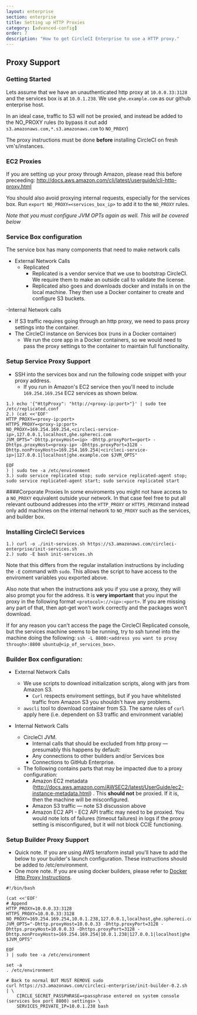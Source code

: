 ```yaml
---
layout: enterprise
section: enterprise
title: Setting up HTTP Proxies
category: [advanced-config]
order: 7
description: "How to get CircleCI Enterprise to use a HTTP proxy."
---
```


## Proxy Support


### Getting Started

Lets assume that we have an unauthenticated http proxy at `10.0.0.33:3128` and the services box is at `10.0.1.238`. We use `ghe.example.com` as our github enterprise host.

In an ideal case, traffic to S3 will not be proxied, and instead be added to the NO_PROXY rules (to bypass it out add `s3.amazonaws.com,*.s3.amazonaws.com`  to `NO_PROXY`)

The proxy instructions must be done **before** installing CircleCI on fresh vm's/instances.


### EC2 Proxies
If you are setting up your proxy through Amazon, please read this before preceeding: http://docs.aws.amazon.com/cli/latest/userguide/cli-http-proxy.html

You should also avoid proxying internal requests, especially for the services box. Run `export NO_PROXY=<services_box_ip>` to add it to the `NO_PROXY` rules.

*Note that you must configure JVM OPTs again as well. This will be covered below*

### Service Box configuration

The service box has many components that need to make network calls

- External Network Calls
  - Replicated
    - Replicated is a vendor service that we use to bootstrap CircleCI. We require them to make an outside call to validate the license. 
    - Replicated also goes and downloads docker and installs in on the local machine. They then use a Docker container to create and configure S3 buckets.
   
-Internal Network calls  
  - If S3 traffic requires going through an http proxy, we need to pass proxy settings into the container.
  - The CircleCI instance on Services box (runs in a Docker container)
    - We run the core app in a Docker containers, so we would need to pass the proxy settings to the container to maintain full functionality.

### Setup Service Proxy Support

- SSH into the services box and run the following code snippet with your proxy address.
  - If you run in Amazon's EC2 service then you'll need to include `169.254.169.254` EC2 services as shown below.

```
1.) echo '{"HttpProxy": "http://<proxy-ip:port>"}' | sudo tee  /etc/replicated.conf
2.) (cat <<'EOF'
HTTP_PROXY=<proxy-ip:port>
HTTPS_PROXY=<proxy-ip:port>
NO_PROXY=169.254.169.254,<circleci-service-ip>,127.0.0.1,localhost,ghe.sphereci.com
JVM_OPTS="-Dhttp.proxyHost=<ip> -Dhttp.proxyPort=<port> -Dhttps.proxyHost=<proxy-ip> -Dhttps.proxyPort=3128 -Dhttp.nonProxyHosts=169.254.169.254|<circleci-service-ip>|127.0.0.1|localhost|ghe.example.com $JVM_OPTS"

EOF
) | sudo tee -a /etc/environment
3.) sudo service replicated stop; sudo service replicated-agent stop; sudo service replicated-agent start; sudo service replicated start
```
####Corporate Proxies
In some enviroments you might not have access to a `NO_PROXY` equivalent outside your network. In that case feel free to put all relevant outbound addresses into the `HTTP_PROXY` or `HTTPS_PROXY`and instead only add machines on the internal network to `NO_PROXY` such as the services, and builder box. 

### Installing CircleCI Services 

```
1.) curl -o ./init-services.sh https://s3.amazonaws.com/circleci-enterprise/init-services.sh
2.) sudo -E bash init-services.sh
```

Note that this differs from the regular installation instructions by including the `-E` command with `sudo`. This allows the script to have access to the enviroment variables you exported above.

Also note that when the instructions ask you if you use a proxy, they will also prompt you for the address. It is **very important** that you input the proxy in the following format `<protocol>://<ip>:<port>`. If you are missing any part of that, then apt-get won't work correctly and the packages won't download. 

If for any reason you can't access the page the CircleCI Replicated console, but the services machine seems to be running, try to ssh tunnel into the machine doing the following: `ssh -L 8800:<address you want to proxy through>:8800 ubuntu@<ip_of_services_box>`. 


### Builder Box configuration:

- External Network Calls
  - We use scripts to download initialization scripts, along with jars from Amazon S3. 
    - `Curl` respects enviroment settings, but if you have whitelisted traffic from Amazon S3 you shouldn't have any problems.
  - `awscli` tool to download container from S3. The same rules of `curl` apply here (i.e. dependent on S3 traffic and environment variable)
  

- Internal Network Calls
  - CircleCI JVM.  
    - Internal calls that should be excluded from http proxy — presumably this happens by default:
    - Any connections to other builders and/or Services box
    - Connections to GitHub Enterprise.
  - The following contains parts that may be impacted due to a proxy configuration:
      - Amazon EC2 metadata (http://docs.aws.amazon.com/AWSEC2/latest/UserGuide/ec2-instance-metadata.html) .  This **should not** be proxied.  If it is, then the machine  will be misconfigured.
      - Amazon S3 traffic — note S3 discussion above
      - Amazon EC2 API - EC2 API traffic may need to be proxied.  You would note lots of failures (timeout failures) in logs if the proxy setting is misconfigured, but it will not block CCIE functioning.

### Setup Builder Proxy Support

- Quick note. If you are using AWS terraform install you'll have to add the below to your builder's launch configuration. These instructions should be added to /etc/environment.
- One more note. If you are using docker builders, please refer to [Docker Http Proxy Instructions](https://docs.docker.com/engine/admin/systemd/#/http-proxy).

```
#!/bin/bash

(cat <<'EOF'
# Append
HTTP_PROXY=10.0.0.33:3128
HTTPS_PROXY=10.0.0.33:3128
NO_PROXY=169.254.169.254,10.0.1.238,127.0.0.1,localhost,ghe.sphereci.com
JVM_OPTS="-Dhttp.proxyHost=10.0.0.33 -Dhttp.proxyPort=3128 -Dhttps.proxyHost=10.0.0.33 -Dhttps.proxyPort=3128 -Dhttp.nonProxyHosts=169.254.169.254|10.0.1.238|127.0.0.1|localhost|ghe.sphereci.com $JVM_OPTS"

EOF
) | sudo tee -a /etc/environment

set -a
. /etc/environment

# Back to normal BUT MUST REMOVE sudo
curl https://s3.amazonaws.com/circleci-enterprise/init-builder-0.2.sh | \
    CIRCLE_SECRET_PASSPHRASE=<passphrase entered on system console (services box port 8800) settings> \
    SERVICES_PRIVATE_IP=10.0.1.238 bash
```
